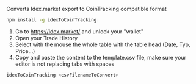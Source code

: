 Converts Idex.market export to CoinTracking compatible format

```bash
npm install -g idexToCoinTracking
```

1. Go to https://idex.market/ and unlock your "wallet"
2. Open your Trade History
3. Select with the mouse the whole table with the table head (Date, Typ, Price...)
4. Copy and paste the content to the template.csv file, make sure your editor is not replacing tabs with spaces

```bash
idexToCoinTracking <csvFilenameToConvert>
```
    
